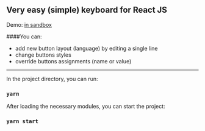 
## Very easy (simple) keyboard for React JS

Demo: [in sandbox](https://codesandbox.io/s/github/Pirantul/react-easy-keyboard)

####You can:
- add new button layout (language) by editing a single line
- change buttons styles
- override buttons assignments (name or value)
--------
In the project directory, you can run:

### `yarn`

After loading the necessary modules, you can start the project:

### `yarn start`
